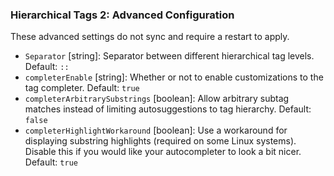 ### Hierarchical Tags 2: Advanced Configuration

These advanced settings do not sync and require a restart to apply.

- `Separator` [string]: Separator between different hierarchical tag levels. Default: `::`
- `completerEnable` [string]: Whether or not to enable customizations to the tag completer. Default: `true`
- `completerArbitrarySubstrings` [boolean]: Allow arbitrary subtag matches instead of limiting autosuggestions to tag hierarchy. Default: `false`
- `completerHighlightWorkaround` [boolean]: Use a workaround for displaying substring highlights (required on some Linux systems). Disable this if you would like your autocompleter to look a bit nicer. Default: `true`
